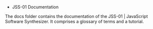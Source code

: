 * JSS-01 Documentation

The docs folder contains the documentation of the JSS-01 | JavaScript Software Synthesizer. It comprises a glossary of terms and a tutorial.